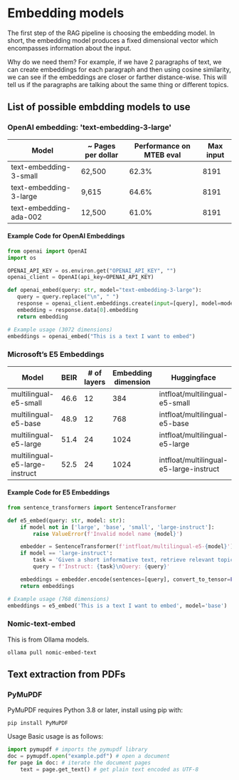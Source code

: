 # Embedding models 
The first step of the RAG pipeline is choosing the embedding model. In short, the embedding model produces a fixed dimensional vector which encompasses information about the input. 

Why do we need them? For example, if we have 2 paragraphs of text, we can create embeddings for each paragraph and then using cosine similarity, we can see if the embeddings are closer or farther distance-wise. This will tell us if the paragraphs are talking about the same thing or different topics.

## List of possible embdding models to use
### OpenAI embedding: 'text-embedding-3-large'

| Model                   | ~ Pages per dollar | Performance on MTEB eval | Max input |
|-------------------------|--------------------|--------------------------|-----------|
| text-embedding-3-small  | 62,500             | 62.3%                    | 8191      |
| text-embedding-3-large  | 9,615              | 64.6%                    | 8191      |
| text-embedding-ada-002  | 12,500             | 61.0%                    | 8191      |

#### Example Code for OpenAI Embeddings

```python
from openai import OpenAI
import os

OPENAI_API_KEY = os.environ.get("OPENAI_API_KEY", "")
openai_client = OpenAI(api_key=OPENAI_API_KEY)

def openai_embed(query: str, model="text-embedding-3-large"):
   query = query.replace("\n", " ")
   response = openai_client.embeddings.create(input=[query], model=model)
   embedding = response.data[0].embedding
   return embedding

# Example usage (3072 dimensions)
embeddings = openai_embed("This is a text I want to embed")
```

### Microsoft’s E5 Embeddings

| Model                          | BEIR | # of layers | Embedding dimension | Huggingface                          |
|--------------------------------|------|-------------|---------------------|--------------------------------------|
| multilingual-e5-small          | 46.6 | 12          | 384                 | intfloat/multilingual-e5-small       |
| multilingual-e5-base           | 48.9 | 12          | 768                 | intfloat/multilingual-e5-base        |
| multilingual-e5-large          | 51.4 | 24          | 1024                | intfloat/multilingual-e5-large       |
| multilingual-e5-large-instruct | 52.5 | 24          | 1024                | intfloat/multilingual-e5-large-instruct |

#### Example Code for E5 Embeddings

```python
from sentence_transformers import SentenceTransformer

def e5_embed(query: str, model: str):
    if model not in ['large', 'base', 'small', 'large-instruct']:
        raise ValueError(f'Invalid model name {model}')

    embedder = SentenceTransformer(f'intfloat/multilingual-e5-{model}')
    if model == 'large-instruct':
        task = 'Given a short informative text, retrieve relevant topics'
        query = f'Instruct: {task}\nQuery: {query}'

    embeddings = embedder.encode(sentences=[query], convert_to_tensor=False, normalize_embeddings=True)
    return embeddings

# Example usage (768 dimensions)
embeddings = e5_embed('This is a text I want to embed', model='base')
```

### Nomic-text-embed

This is from Ollama models.

`ollama pull nomic-embed-text`

## Text extraction from PDFs

### PyMuPDF

PyMuPDF requires Python 3.8 or later, install using pip with:

`pip install PyMuPDF`

Usage
Basic usage is as follows:

```python
import pymupdf # imports the pymupdf library
doc = pymupdf.open("example.pdf") # open a document
for page in doc: # iterate the document pages
    text = page.get_text() # get plain text encoded as UTF-8
```